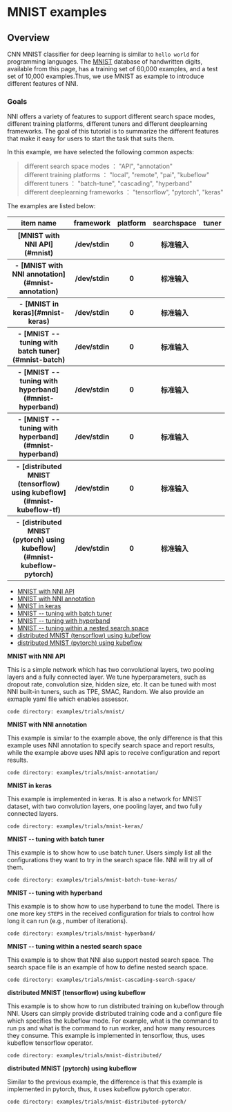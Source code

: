 # MNIST examples

## Overview
CNN MNIST classifier for deep learning is similar to `hello world` for programming languages. The [MNIST](http://yann.lecun.com/exdb/mnist/) database of handwritten digits, available from this page, has a training set of 60,000 examples, and a test set of 10,000 examples.Thus, we use MNIST as example to introduce different features of NNI.
### **Goals**

NNI offers a variety of features to support different search space modes, different training platforms, different tuners and different deeplearning frameworks. The goal of this tutorial is to summarize the different features that make it easy for users to start the task that suits them.

In this example, we have selected the following common aspects:

> different search space modes ： "API", "annotation" <br>
> different training platforms ： "local", "remote", "pai", "kubeflow" <br>
> different tuners ： "batch-tune", "cascading", "hyperband" <br>
> different deeplearning frameworks ： "tensorflow", "pytorch", "keras" 
 
 The examples are listed below:

 
<table>
        <tr>
            <th>item name</th>
            <th>framework</th>
            <th>platform</th>
            <th>searchspace</th>
            <th>tuner</th>
        </tr>
        <tr>
            <th>
                [MNIST with NNI API](#mnist)
            </th>
            <th>/dev/stdin</th>
            <th>0</th>
            <th>标准输入</th>
            <th> </th>
        </tr>
        <tr>
            <th> - [MNIST with NNI annotation](#mnist-annotation)</th>
            <th>/dev/stdin</th>
            <th>0</th>
            <th>标准输入</th>
            <th> </th>
        </tr>
         <tr>
            <th> - [MNIST in keras](#mnist-keras)</th>
            <th>/dev/stdin</th>
            <th>0</th>
            <th>标准输入</th>
            <th> </th>
        </tr>
         <tr>
            <th> - [MNIST -- tuning with batch tuner](#mnist-batch)</th>
            <th>/dev/stdin</th>
            <th>0</th>
            <th>标准输入</th>
            <th> </th>
        </tr>
         <tr>
            <th> - [MNIST -- tuning with hyperband](#mnist-hyperband)</th>
            <th>/dev/stdin</th>
            <th>0</th>
            <th>标准输入</th>
            <th> </th>
        </tr>
         <tr>
            <th> - [MNIST -- tuning with hyperband](#mnist-hyperband)</th>
            <th>/dev/stdin</th>
            <th>0</th>
            <th>标准输入</th>
            <th> </th>
        </tr>
         <tr>
            <th> - [distributed MNIST (tensorflow) using kubeflow](#mnist-kubeflow-tf)</th>
            <th>/dev/stdin</th>
            <th>0</th>
            <th>标准输入</th>
            <th> </th>
        </tr>
         <tr>
            <th> - [distributed MNIST (pytorch) using kubeflow](#mnist-kubeflow-pytorch)</th>
            <th>/dev/stdin</th>
            <th>0</th>
            <th>标准输入</th>
            <th> </th>
        </tr>
</table>


 - [MNIST with NNI API](#mnist)
 - [MNIST with NNI annotation](#mnist-annotation)
 - [MNIST in keras](#mnist-keras)
 - [MNIST -- tuning with batch tuner](#mnist-batch)
 - [MNIST -- tuning with hyperband](#mnist-hyperband)
 - [MNIST -- tuning within a nested search space](#mnist-nested)
 - [distributed MNIST (tensorflow) using kubeflow](#mnist-kubeflow-tf)
 - [distributed MNIST (pytorch) using kubeflow](#mnist-kubeflow-pytorch)

<a name="mnist"></a>
**MNIST with NNI API**

This is a simple network which has two convolutional layers, two pooling layers and a fully connected layer. We tune hyperparameters, such as dropout rate, convolution size, hidden size, etc. It can be tuned with most NNI built-in tuners, such as TPE, SMAC, Random. We also provide an exmaple yaml file which enables assessor.

`code directory: examples/trials/mnist/`

<a name="mnist-annotation"></a>
**MNIST with NNI annotation**

This example is similar to the example above, the only difference is that this example uses NNI annotation to specify search space and report results, while the example above uses NNI apis to receive configuration and report results.

`code directory: examples/trials/mnist-annotation/`

<a name="mnist-keras"></a>
**MNIST in keras**

This example is implemented in keras. It is also a network for MNIST dataset, with two convolution layers, one pooling layer, and two fully connected layers.

`code directory: examples/trials/mnist-keras/`

<a name="mnist-batch"></a>
**MNIST -- tuning with batch tuner**

This example is to show how to use batch tuner. Users simply list all the configurations they want to try in the search space file. NNI will try all of them.

`code directory: examples/trials/mnist-batch-tune-keras/`

<a name="mnist-hyperband"></a>
**MNIST -- tuning with hyperband**

This example is to show how to use hyperband to tune the model. There is one more key `STEPS` in the received configuration for trials to control how long it can run (e.g., number of iterations).

`code directory: examples/trials/mnist-hyperband/`

<a name="mnist-nested"></a>
**MNIST -- tuning within a nested search space**

This example is to show that NNI also support nested search space. The search space file is an example of how to define nested search space.

`code directory: examples/trials/mnist-cascading-search-space/`

<a name="mnist-kubeflow-tf"></a>
**distributed MNIST (tensorflow) using kubeflow**

This example is to show how to run distributed training on kubeflow through NNI. Users can simply provide distributed training code and a configure file which specifies the kubeflow mode. For example, what is the command to run ps and what is the command to run worker, and how many resources they consume. This example is implemented in tensorflow, thus, uses kubeflow tensorflow operator.

`code directory: examples/trials/mnist-distributed/`

<a name="mnist-kubeflow-pytorch"></a>
**distributed MNIST (pytorch) using kubeflow**

Similar to the previous example, the difference is that this example is implemented in pytorch, thus, it uses kubeflow pytorch operator.

`code directory: examples/trials/mnist-distributed-pytorch/`
